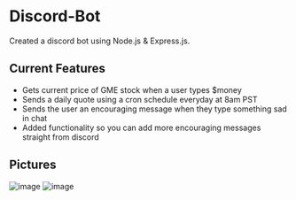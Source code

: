 # Discord-Bot

Created a discord bot using Node.js & Express.js.

## Current Features
 * Gets current price of GME stock when a user types $money
 * Sends a daily quote using a cron schedule everyday at 8am PST
 * Sends the user an encouraging message when they type something sad in chat
 * Added functionality so you can add more encouraging messages straight from discord

## Pictures
![image](https://user-images.githubusercontent.com/71413368/110513485-21d85f00-80bb-11eb-9f61-f33d2ea86c9d.png)
![image](https://user-images.githubusercontent.com/71413368/110513584-3ddc0080-80bb-11eb-9cff-b437c6980b90.png)
